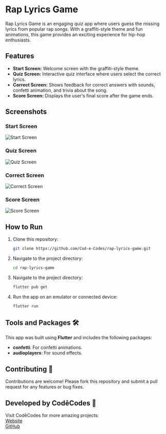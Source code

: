 # Rap Lyrics Game

Rap Lyrics Game is an engaging quiz app where users guess the missing lyrics from popular rap songs. With a graffiti-style theme and fun animations, this game provides an exciting experience for hip-hop enthusiasts.

## Features

- **Start Screen:** Welcome screen with the graffiti-style theme.
- **Quiz Screen:** Interactive quiz interface where users select the correct lyrics.
- **Correct Screen:** Shows feedback for correct answers with sounds, confetti animation, and trivia about the song.
- **Score Screen:** Displays the user's final score after the game ends.

## Screenshots

### Start Screen  
![Start Screen](screenshot1.png)

### Quiz Screen  
![Quiz Screen](screenshot2.png)

### Correct Screen  
![Correct Screen](screenshot3.png)

### Score Screen  
![Score Screen](screenshot4.png)

## How to Run

1. Clone this repository:
   ```bash
   git clone https://github.com/Cod-e-Codes/rap-lyrics-game.git
   ```

2. Navigate to the project directory:
   ```bash
   cd rap-lyrics-game
   ```

3. Navigate to the project directory:
   ```bash
   flutter pub get
   ```

4. Run the app on an emulator or connected device:
   ```bash
   flutter run
   ```

## Tools and Packages 🛠️
This app was built using **Flutter** and includes the following packages:
- **confetti**: For confetti animations.
- **audioplayers**: For sound effects.

## Contributing 🤝
Contributions are welcome! Please fork this repository and submit a pull request for any features or bug fixes.

## Developed by CodēCodes 🚀
Visit CodēCodes for more amazing projects:  
[Website](https://www.cod-e-codes.com/)  
[GitHub](https://github.com/Cod-e-Codes)